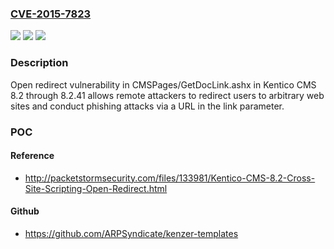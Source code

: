 ### [CVE-2015-7823](https://cve.mitre.org/cgi-bin/cvename.cgi?name=CVE-2015-7823)
![](https://img.shields.io/static/v1?label=Product&message=n%2Fa&color=blue)
![](https://img.shields.io/static/v1?label=Version&message=n%2Fa&color=blue)
![](https://img.shields.io/static/v1?label=Vulnerability&message=n%2Fa&color=brighgreen)

### Description

Open redirect vulnerability in CMSPages/GetDocLink.ashx in Kentico CMS 8.2 through 8.2.41 allows remote attackers to redirect users to arbitrary web sites and conduct phishing attacks via a URL in the link parameter.

### POC

#### Reference
- http://packetstormsecurity.com/files/133981/Kentico-CMS-8.2-Cross-Site-Scripting-Open-Redirect.html

#### Github
- https://github.com/ARPSyndicate/kenzer-templates

